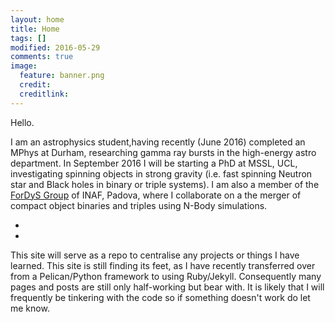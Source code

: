 ```yaml
---
layout: home
title: Home
tags: []
modified: 2016-05-29
comments: true
image:
  feature: banner.png
  credit:
  creditlink:
---
```


Hello.

I am an astrophysics student,having recently (June 2016) completed an MPhys at Durham, researching gamma ray bursts in the high-energy astro department. In September 2016 I will be starting a PhD at MSSL, UCL, investigating spinning objects in strong gravity (i.e. fast spinning Neutron star and Black holes in binary or triple systems). I am also a member of the [ForDyS Group](http://web.pd.astro.it/mapelli/group.html) of INAF, Padova, where I collaborate on a the merger of compact object binaries and triples using N-Body simulations.

-
-
This site will serve as a repo to centralise any projects or things I have learned. This site is still finding its feet, as I have recently transferred over from a Pelican/Python framework to using Ruby/Jekyll. Consequently many pages and posts are still only half-working but bear with. It is likely that I will frequently be tinkering with the code so if something doesn't work do let me know. 

